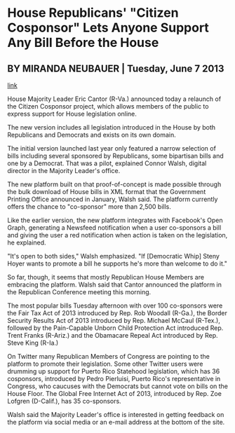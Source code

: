 # House Republicans' "Citizen Cosponsor" Lets Anyone Support Any Bill Before the House

## BY MIRANDA NEUBAUER | Tuesday, June 7 2013

[link](http://techpresident.com/news/23963/house-majority-leader-opens-citizen-cosponsor-project-all-bills)

House Majority Leader Eric Cantor (R-Va.) announced today a relaunch of the Citizen Cosponsor project, which allows members of the public to express support for House legislation online.

The new version includes all legislation introduced in the House by both Republicans and Democrats and exists on its own domain.

The initial version launched last year only featured a narrow selection of bills including several sponsored by Republicans, some bipartisan bills and one by a Democrat. That was a pilot, explained Connor Walsh, digital director in the Majority Leader's office.

The new platform built on that proof-of-concept is made possible through the bulk download of House bills in XML format that the Government Printing Office announced in January, Walsh said. The platform currently offers the chance to "co-sponsor" more than 2,500 bills.

Like the earlier version, the new platform integrates with Facebook's Open Graph, generating a Newsfeed notification when a user co-sponsors a bill and giving the user a red notification when action is taken on the legislation, he explained.

"It's open to both sides," Walsh emphasized. "If [Democratic Whip] Steny Hoyer wants to promote a bill he supports he's more than welcome to do it."

So far, though, it seems that mostly Republican House Members are embracing the platform. Walsh said that Cantor announced the platform in the Republican Conference meeting this morning.

The most popular bills Tuesday afternoon with over 100 co-sponsors were the Fair Tax Act of 2013 introduced by Rep. Rob Woodall (R-Ga.), the Border Security Results Act of 2013 introduced by Rep. Michael McCaul (R-Tex.), followed by the Pain-Capable Unborn Child Protection Act introduced Rep. Trent Franks (R-Ariz.) and the Obamacare Repeal Act introduced by Rep. Steve King (R-Ia.)

On Twitter many Republican Members of Congress are pointing to the platform to promote their legislation. Some other Twitter users were drumming up support for Puerto Rico Statehood legislation, which has 36 cosponsors, introduced by Pedro Pierluisi, Puerto Rico's representative in Congress, who caucuses with the Democrats but cannot vote on bills on the House Floor. The Global Free Internet Act of 2013, introduced by Rep. Zoe Lofgren (D-Calif.), has 35 co-sponsors.

Walsh said the Majority Leader's office is interested in getting feedback on the platform via social media or an e-mail address at the bottom of the site.

